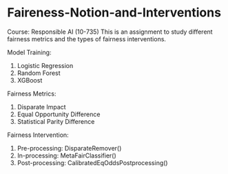 # Faireness-Notion-and-Interventions
Course: Responsible AI (10-735)
This is an assignment to study different fairness metrics and the types of fairness interventions. 

Model Training:
1) Logistic Regression
2) Random Forest
3) XGBoost

Fairness Metrics:
1) Disparate Impact
2) Equal Opportunity Difference
3) Statistical Parity Difference

Fairness Intervention:
1) Pre-processing: DisparateRemover()
2) In-processing: MetaFairClassifier()
3) Post-processing: CalibratedEqOddsPostprocessing()
